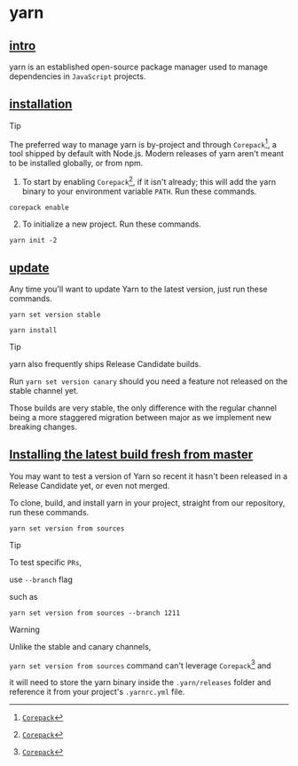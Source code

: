# yarn
## [intro](https://yarnpkg.com/getting-started)
yarn is an established open-source package manager used to manage dependencies in `JavaScript` projects.

## [installation](https://yarnpkg.com/getting-started/install)

> [!Tip]
> The preferred way to manage yarn is by-project and through `Corepack`[^1], a tool shipped by default with Node.js. Modern releases of yarn aren't meant to be installed globally, or from npm.

1. To start by enabling `Corepack`[^1], if it isn't already; this will add the yarn binary to your environment variable `PATH`. Run these commands.


```
corepack enable
```

2. To initialize a new project. Run these commands.

```
yarn init -2
```

## [update](https://yarnpkg.com/getting-started/install#updating-yarn)
Any time you'll want to update Yarn to the latest version, just run these commands.

```
yarn set version stable
```

```
yarn install
```

> [!TIP]
> yarn also frequently ships Release Candidate builds.
>
> Run `yarn set version canary` should you need a feature not released on the stable channel yet.
> 
> Those builds are very stable, the only difference with the regular channel being a more staggered migration between major as we implement new breaking changes.

## [Installing the latest build fresh from master](https://yarnpkg.com/getting-started/install#installing-the-latest-build-fresh-from-master)

You may want to test a version of Yarn so recent it hasn't been released in a Release Candidate yet, or even not merged. 

To clone, build, and install yarn in your project, straight from our repository, run these commands.

```
yarn set version from sources
```

> [!TIP]
> To test specific `PRs`,
>
> use `--branch` flag
>
> such as
> 
> ```
> yarn set version from sources --branch 1211
> ```

> [!WARNING]
> Unlike the stable and canary channels,
>
> `yarn set version from sources` command can't leverage `Corepack`[^1] and
>
> it will need to store the yarn binary inside the `.yarn/releases` folder and reference it from your project's `.yarnrc.yml` file.


[^1]: [`Corepack`](https://yarnpkg.com/corepack)

